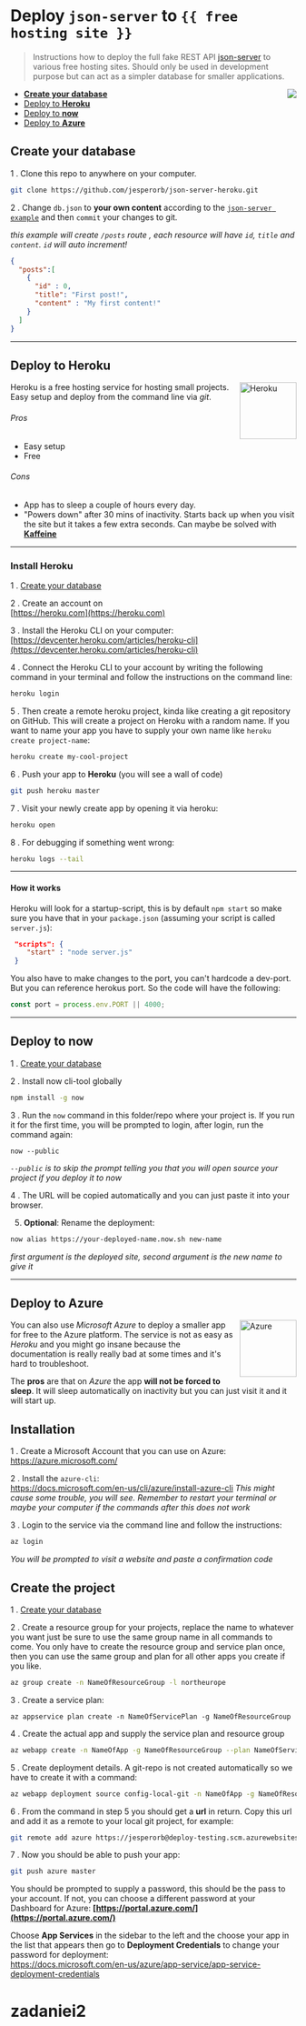 # Deploy `json-server` to `{{ free hosting site }}`

> Instructions how to deploy the full fake REST API [json-server](https://github.com/typicode/json-server) to various free hosting sites. Should only be used in development purpose but can act as a simpler database for smaller applications.

<img src="https://raw.githubusercontent.com/typicode/json-server/master/src/server/public/images/json.png" align="right">

* [**Create your database**](#create-your-database)
* [Deploy to **Heroku**](#deploy-to-heroku)
* [Deploy to **now**](#deploy-to-now)
* [Deploy to **Azure**](#deploy-to-azure)


## Create your database

1 . Clone this repo to anywhere on your computer.

```bash
git clone https://github.com/jesperorb/json-server-heroku.git
```

2 . Change `db.json` to **your own content** according to the [`json-server example`](https://github.com/typicode/json-server#example) and then `commit` your changes to git. 

_this example will create `/posts` route , each resource will have `id`, `title` and `content`. `id` will auto increment!_
```json
{
  "posts":[
    {
      "id" : 0,
      "title": "First post!",
      "content" : "My first content!"
    }
  ]
}
```

---

## Deploy to **Heroku**

<img align="right" width="100px" height="auto" src="https://cdn.worldvectorlogo.com/logos/heroku.svg" alt="Heroku">

Heroku is a free hosting service for hosting small projects. Easy setup and deploy from the command line via _git_.

###### Pros

* Easy setup
* Free

###### Cons

* App has to sleep a couple of hours every day.
* "Powers down" after 30 mins of inactivity. Starts back up when you visit the site but it takes a few extra seconds. Can maybe be solved with [**Kaffeine**](http://kaffeine.herokuapp.com/)

---

### Install Heroku

1 . [Create your database](#create-your-database)

2 . Create an account on <br/>[https://heroku.com](https://heroku.com)

3 . Install the Heroku CLI on your computer: <br/>[https://devcenter.heroku.com/articles/heroku-cli](https://devcenter.heroku.com/articles/heroku-cli)

4 . Connect the Heroku CLI to your account by writing the following command in your terminal and follow the instructions on the command line:
```bash
heroku login
```

5 . Then create a remote heroku project, kinda like creating a git repository on GitHub. This will create a project on Heroku with a random name. If you want to name your app you have to supply your own name like `heroku create project-name`:
```bash
heroku create my-cool-project
```

6 . Push your app to __Heroku__ (you will see a wall of code)
```bash
git push heroku master
```

7 . Visit your newly create app by opening it via heroku:
```bash
heroku open
```

8 . For debugging if something went wrong:
```bash
heroku logs --tail
```

---

#### How it works

Heroku will look for a startup-script, this is by default `npm start` so make sure you have that in your `package.json` (assuming your script is called `server.js`):
```json
 "scripts": {
    "start" : "node server.js"
 }
```

You also have to make changes to the port, you can't hardcode a dev-port. But you can reference herokus port. So the code will have the following:
```js
const port = process.env.PORT || 4000;
```

---

## Deploy to **now**

1 . [Create your database](#create-your-database)

2 . Install now cli-tool globally
```bash
npm install -g now
```

3 . Run the `now` command in this folder/repo where your project is. If you run it for the first time, you will be prompted to login, after login, run the command again:
```
now --public
```
_`--public` is to skip the prompt telling you that you will open source your project if you deploy it to now_

4 . The URL will be copied automatically and you can just paste it into your browser.

5. **Optional**: Rename the deployment:
```bash
now alias https://your-deployed-name.now.sh new-name
```
_first argument is the deployed site, second argument is the new name to give it_

---

## Deploy to **Azure**

<img align="right" width="100px" height="auto" src="https://docs.microsoft.com/en-us/azure/media/index/azure-germany.svg" alt="Azure">

You can also use _Microsoft Azure_ to deploy a smaller app for free to the Azure platform. The service is not as easy as _Heroku_ and you might go insane because the documentation is really really bad at some times and it's hard to troubleshoot.

The **pros** are that on _Azure_ the app **will not be forced to sleep**. It will sleep automatically on inactivity but you can just visit it and it will start up.

## Installation

1 . Create a Microsoft Account that you can use on Azure: </br>
https://azure.microsoft.com/

2 . Install the `azure-cli`: <br/>
https://docs.microsoft.com/en-us/cli/azure/install-azure-cli
_This might cause some trouble, you will see. Remember to restart your terminal or maybe your computer if the commands after this does not work_

3 . Login to the service via the command line and follow the instructions: </br>
```bash
az login
```
_You will be prompted to visit a website and paste a confirmation code_


## Create the project

1 . [Create your database](#create-your-database)

2 . Create a resource group for your projects, replace the name to whatever you want just be sure to use the same group name in all commands to come. You only have to create the resource group and service plan once, then you can use the same group and plan for all other apps you create if you like.

```bash
az group create -n NameOfResourceGroup -l northeurope
```

3 . Create a service plan:

```
az appservice plan create -n NameOfServicePlan -g NameOfResourceGroup
```

4 . Create the actual app and supply the service plan and resource group
```bash
az webapp create -n NameOfApp -g NameOfResourceGroup --plan NameOfServicePlan
```

5 . Create deployment details. A git-repo is not created automatically so we have to create it with a command:

```bash
az webapp deployment source config-local-git -n NameOfApp -g NameOfResourceGroup
```

6 . From the command in step 5 you should get a **url** in return. Copy this url and add it as a remote to your local git project, for example:

```bash
git remote add azure https://jesperorb@deploy-testing.scm.azurewebsites.net/deploy-testing.git
```

7 . Now you should be able to push your app:
```bash
git push azure master
```

You should be prompted to supply a password, this should be the pass to your account. If not, you can choose a different password at your Dashboard for Azure: **[https://portal.azure.com/](https://portal.azure.com/)**

Choose **App Services** in the sidebar to the left and the choose your app in the list that appears then go to **Deployment Credentials** to change your password for deployment:<br>
https://docs.microsoft.com/en-us/azure/app-service/app-service-deployment-credentials
# zadaniei2
